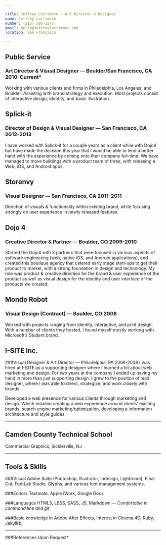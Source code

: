 ```yaml
---

title: Jeffrey Larrimore — Art Director & Designer
name: Jeffrey Larrimore
number: (215) 586-3276
email: hello@jeffreylarrimore.com
location: San Francisco

---
```


## Public Service
### Art Director & Visual Designer — Boulder/San Francisco, CA 2010-Current*
Working with various clients and firms in Philadelphia, Los Angeles, and Boulder. Assisting with brand strategy and execution. Most projects consist of interactive design, identity, and basic illustration.

## Splick-it
### Director of Design & Visual Designer — San Francisco, CA 2012-2013
I have worked with Splick-it for a couple years as a client while with Dojo4 but have made the decision this year that I would be able to lend a better hand with the experience by coming onto their company full-time. We have managed to move buildings with a product team of three, with releasing a Web, iOS, and Android apps.

## Storenvy
### Visual Designer — San Francisco, CA 2011-2011
Direction of visuals & functionality within existing brand, while focusing strongly on user experience in newly released features.

## Dojo 4
### Creative Director & Partner — Boulder, CO 2009-2010
Started the Dojo4 with 3 partners that were focused in various aspects of software engineering (web, native iOS, and Android applications), and created this boutique agency that catered early stage start-ups to get their product to market, with a strong foundation in design and technology. My role was product & creative direction for the brand & user experience of the product as well as visual design for the identity and user interface of the products we created.

## Mondo Robot
### Visual Design (Contract) — Boulder, CO 2008
Worked with projects ranging from identity, interactive, and print design. With a number of clients they hosted, I found myself mostly working with Microsoft’s Student brand.

## I-SITE Inc.
###Visual Designer & Art Director — Philadelphia, PA 2006-2008
I was hired at I-SITE as a supporting designer where I learned a lot about web marketing and design. For two years at the company I ended up having my hand in more than just supporting design. I grew to the position of lead designer, where I was able to direct, strategize, and work closely with brands.

Developed a web presence for various clients through marketing and design. Which entailed creating a web experience around clients’ existing brands, search engine marketing/optimization, developing a information architecture and style guides.

---

## Camden County Technical School
Commercial Graphics, Sicklerville, NJ

---

## Tools & Skills
###Visual
Adobe Suite (Photoshop, Illustrator, Indesign, Lightroom), Final Cut, FontLab Studio, Glyphs, and various font management systems.

###Editors
Textmate, Apple iWork, Google Docs

###Languages
HTML5, LESS, SASS, JS, Markdown &mdash; *Comfortable in command line and git*

###Basic knowledge in
Adobe After Effects, Interest in Cinema 4D, Ruby, Jekyllrb,

---

###References Upon Request*
